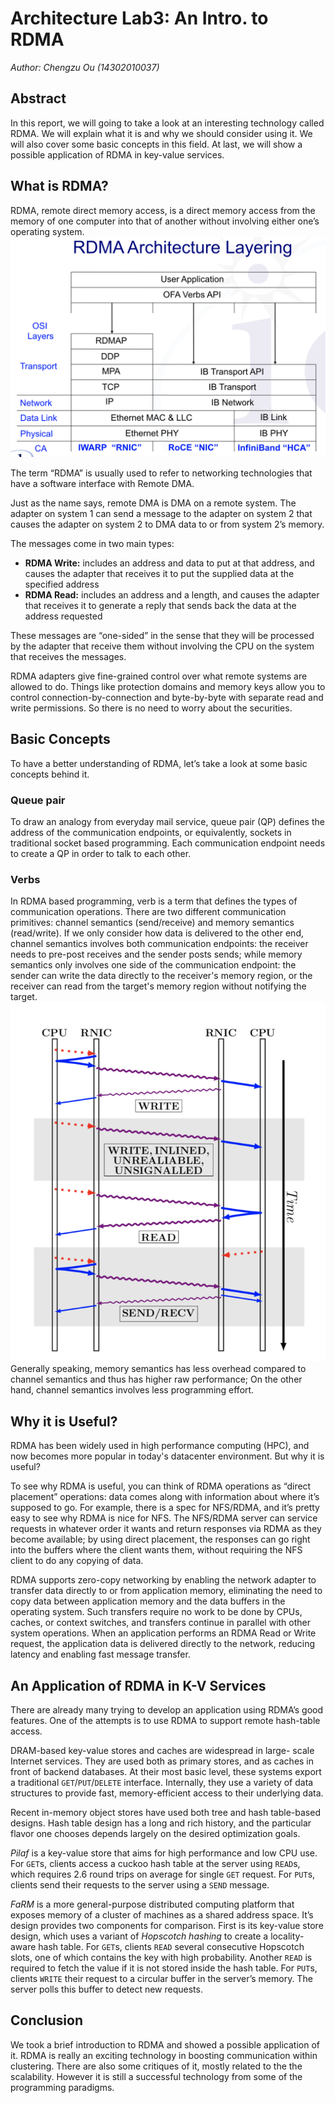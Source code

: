 # Architecture Lab3: An Intro. to RDMA

*Author: Chengzu Ou (14302010037)*
## Abstract

In this report, we will going to take a look at an interesting technology called RDMA. We will explain what it is and why we should consider using it. We will also cover some basic concepts in this field. At last, we will show a possible application of RDMA in key-value services.

## What is RDMA?
RDMA, remote direct memory access, is a direct memory access from the memory of one computer into that of another without involving either one’s operating system.
![](rdma-arch-layer.tiff)

The term “RDMA” is usually used to refer to networking technologies that have a software interface with Remote DMA.

Just as the name says, remote DMA is DMA on a remote system. The adapter on system 1 can send a message to the adapter on system 2 that causes the adapter on system 2 to DMA data to or from system 2’s memory.

The messages come in two main types:
- **RDMA Write:** includes an address and data to put at that address, and causes the adapter that receives it to put the supplied data at the specified address
- **RDMA Read:** includes an address and a length, and causes the adapter that receives it to generate a reply that sends back the data at the address requested

These messages are “one-sided” in the sense that they will be processed by the adapter that receive them without involving the CPU on the system that receives the messages.

RDMA adapters give fine-grained control over what remote systems are allowed to do. Things like protection domains and memory keys allow you to control connection-by-connection and byte-by-byte with separate read and write permissions. So there is no need to worry about the securities.

## Basic Concepts
To have a better understanding of RDMA, let’s take a look at some basic concepts behind it.

### Queue pair
To draw an analogy from everyday mail service, queue pair (QP) defines the address of the communication endpoints, or equivalently, sockets in traditional socket based programming. Each communication endpoint needs to create a QP in order to talk to each other.

### Verbs
In RDMA based programming, verb is a term that defines the types of communication operations. There are two different communication primitives: channel semantics (send/receive) and memory semantics (read/write). If we only consider how data is delivered to the other end, channel semantics involves both communication endpoints: the receiver needs to pre-post receives and the sender posts sends; while memory semantics only involves one side of the communication endpoint: the sender can write the data directly to the receiver's memory region, or the receiver can read from the target's memory region without notifying the target.
![](verbs.tiff)
Generally speaking, memory semantics has less overhead compared to channel semantics and thus has higher raw performance; On the other hand, channel semantics involves less programming effort.

## Why it is Useful?
RDMA has been widely used in high performance computing (HPC), and now becomes more popular in today's datacenter environment. But why it is useful?

To see why RDMA is useful, you can think of RDMA operations as “direct placement” operations: data comes along with information about where it’s supposed to go. For example, there is a spec for NFS/RDMA, and it’s pretty easy to see why RDMA is nice for NFS. The NFS/RDMA server can service requests in whatever order it wants and return responses via RDMA as they become available; by using direct placement, the responses can go right into the buffers where the client wants them, without requiring the NFS client to do any copying of data.

RDMA supports zero-copy networking by enabling the network adapter to transfer data directly to or from application memory, eliminating the need to copy data between application memory and the data buffers in the operating system. Such transfers require no work to be done by CPUs, caches, or context switches, and transfers continue in parallel with other system operations. When an application performs an RDMA Read or Write request, the application data is delivered directly to the network, reducing latency and enabling fast message transfer.

## An Application of RDMA in K-V Services
There are already many trying to develop an application using RDMA’s good features. One of the attempts is to use RDMA to support remote hash-table access.

DRAM-based key-value stores and caches are widespread in large- scale Internet services. They are used both as primary stores, and as caches in front of backend databases. At their most basic level, these systems export a traditional `GET`/`PUT`/`DELETE` interface. Internally, they use a variety of data structures to provide fast, memory-efficient access to their underlying data.

Recent in-memory object stores have used both tree and hash table-based designs. Hash table design has a long and rich history, and the particular flavor one chooses depends largely on the desired optimization goals.

*Pilaf* is a key-value store that aims for high performance and low CPU use. For `GET`s, clients access a cuckoo hash table at the server using `READ`s, which requires 2.6 round trips on average for single `GET` request. For `PUT`s, clients send their requests to the server using a `SEND` message.

*FaRM* is a more general-purpose distributed computing platform that exposes memory of a cluster of machines as a shared address space. It’s design provides two components for comparison. First is its key-value store design, which uses a variant of *Hopscotch hashing* to create a locality-aware hash table. For `GET`s, clients `READ` several consecutive Hopscotch slots, one of which contains the key with high probability. Another `READ` is required to fetch the value if it is not stored inside the hash table. For `PUT`s, clients `WRITE` their request to a circular buffer in the server’s memory. The server polls this buffer to detect new requests.

## Conclusion
We took a brief introduction to RDMA and showed a possible application of it. RDMA is really an exciting technology in boosting communication within clustering. There are also some critiques of it, mostly related to the the scalability. However it is still a successful technology from some of the programming paradigms.
